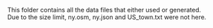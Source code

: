 This folder contains all the data files that either used or generated.  
Due to the size limit, ny.osm, ny.json and US_town.txt were not here.
